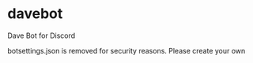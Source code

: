 # davebot
Dave Bot for Discord

botsettings.json is removed for security reasons. Please create your own
